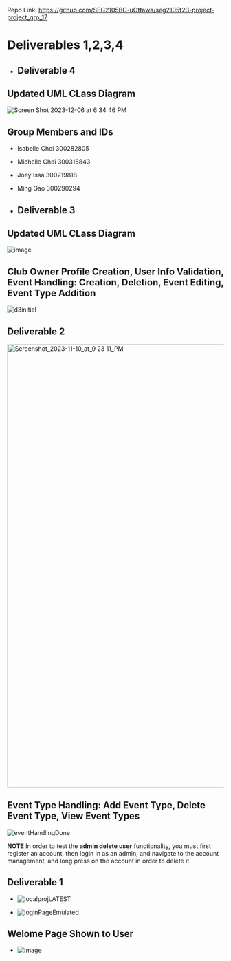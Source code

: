 

Repo Link: https://github.com/SEG2105BC-uOttawa/seg2105f23-project-project_grp_17

# Deliverables 1,2,3,4

- ## Deliverable 4

## Updated UML CLass Diagram
![Screen Shot 2023-12-06 at 6 34 46 PM](https://github.com/SEG2105BC-uOttawa/seg2105f23-project-project_grp_17/assets/67203277/66e098b0-3c72-4130-8e1c-e089b180b4da)




## Group Members and IDs
- Isabelle Choi 300282805
- Michelle Choi 300316843
- Joey Issa 300219818
- Ming Gao 300290294

- ## Deliverable 3


## Updated UML CLass Diagram
![image](https://github.com/SEG2105BC-uOttawa/seg2105f23-project-project_grp_17/assets/67203277/c0682951-e1a9-40a3-850c-d08951ca6054)



## Club Owner Profile Creation, User Info Validation, Event Handling: Creation, Deletion, Event Editing, Event Type Addition
![d3initial](https://github.com/SEG2105BC-uOttawa/seg2105f23-project-project_grp_17/assets/67203277/76994085-622f-498a-90e0-77311971e421)


## Deliverable 2

<img width="1031" alt="Screenshot_2023-11-10_at_9 23 11_PM" src="https://github.com/SEG2105BC-uOttawa/seg2105f23-project-project_grp_17/assets/67203277/9174bea9-e0dc-4796-abdc-86b70f148f1e">

## Event Type Handling: Add Event Type, Delete Event Type, View Event Types

![eventHandlingDone](https://github.com/SEG2105BC-uOttawa/seg2105f23-project-project_grp_17/assets/116132879/3235ac91-3e7a-4ef6-96c2-e79dd0b9220b)


**NOTE** In order to test the **admin delete user** functionality, you must first register an account, then login in as an admin, and navigate to the account management, and long press on the account in order to delete it.


## Deliverable 1 

- ![localprojLATEST](https://github.com/SEG2105BC-uOttawa/seg2105f23-project-project_grp_17/assets/67203277/538fae5a-dfe0-4586-9b05-8d7215d64a07)

- ![loginPageEmulated](https://github.com/SEG2105BC-uOttawa/seg2105f23-project-project_grp_17/assets/67203277/e7cf2c9b-43cd-47f8-93c0-70b7446b4a0e)

## Welome Page Shown to User

- ![image](https://github.com/SEG2105BC-uOttawa/seg2105f23-project-project_grp_17/assets/67203277/83ca4b24-4829-4bf8-9ab2-e2838853d838)


